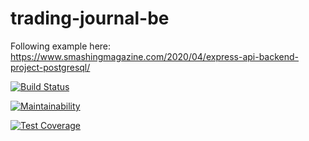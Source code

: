 # trading-journal-be

Following example here:
https://www.smashingmagazine.com/2020/04/express-api-backend-project-postgresql/

[![Build Status](https://travis-ci.com/carloadamos/trading-journal-fe.svg?branch=main)](https://travis-ci.com/carloadamos/trading-journal-fe)

[![Maintainability](https://api.codeclimate.com/v1/badges/fe3f967417d84d12d178/maintainability)](https://codeclimate.com/github/carloadamos/trading-journal-be/maintainability)

[![Test Coverage](https://api.codeclimate.com/v1/badges/fe3f967417d84d12d178/test_coverage)](https://codeclimate.com/github/carloadamos/trading-journal-be/test_coverage)